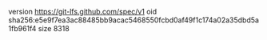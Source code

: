 version https://git-lfs.github.com/spec/v1
oid sha256:e5e9f7ea3ac88485bb9acac5468550fcbd0af49f1c174a02a35dbd5a1fb961f4
size 8318
